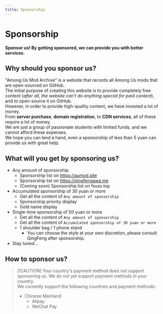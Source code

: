 ```yaml
---
title: Sponsorship
---
```

# Sponsorship
**Sponsor us! By getting sponsored, we can provide you with better services.**
## Why should you sponsor us?
"Among Us Mod Archive" is a website that records all Among Us mods that are open-sourced on GitHub.<br>
The initial purpose of creating this website is to provide completely free content (*after all, the website can't do anything special for paid content*), and to open-source it on GitHub.<br>
However, in order to provide high-quality content, we have invested a lot of money.<br>
From **server purchase**, **domain registration**, to **CDN services**, all of these require a lot of money.<br>
We are just a group of passionate students with limited funds, and we cannot afford these expenses.<br>
We hope you can lend a hand, even a sponsorship of less than 5 yuan can provide us with great help.
## What will you get by sponsoring us?
- Any amount of sponsorship
    - Sponsorship list on <https://aumod.site>
    - Sponsorship list on <https://qingfengawa.me>
    - (Coming soon) Sponsorship list on fsusx.top
- Accumulated sponsorship of 30 yuan or more
    - Get all the content of `Any amount of sponsorship`
    - Sponsorship priority display
    - Gold name display
- Single-time sponsorship of 50 yuan or more
    - Get all the content of `Any amount of sponsorship`
    - Get all the content of `Accumulated sponsorship of 30 yuan or more`
    - 1 shoulder bag / 1 phone stand
        - You can choose the style at your own discretion, please consult QingFeng after sponsorship.
- Stay tuned...
## How to sponsor us?
<!--
Please visit the following website to sponsor us.
- <https://afdian.net/a/aumodsite>
- <https://ifdian.net/a/aumodsite>
- <https://afdian.com/a/aumodsite>-->
> [!CAUTION] Your country's payment method does not support sponsoring us.
> We do not yet support payment methods in your country.<br>
> We currently support the following countries and payment methods:
> - Chinese Mainland
>   - Alipay
>   - WeChat Pay
